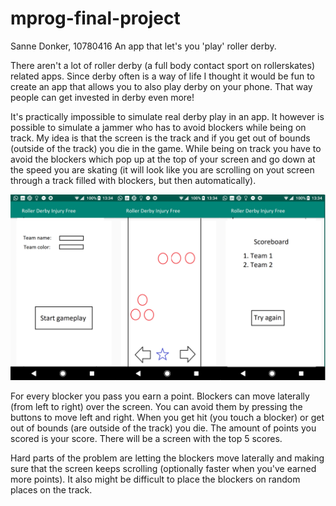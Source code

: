 # mprog-final-project
Sanne Donker, 10780416
An app that let's you 'play' roller derby.

There aren't a lot of roller derby (a full body contact sport on rollerskates) related apps. 
Since derby often is a way of life I thought it would be fun to create an app that allows you to also play derby on your phone.
That way people can get invested in derby even more!

It's practically impossible to simulate real derby play in an app. It however is possible to simulate a jammer who has to avoid blockers
while being on track. My idea is that the screen is the track and if you get out of bounds (outside of the track) you die in the game.
While being on track you have to avoid the blockers which pop up at the top of your screen and go down at the speed you are skating (it 
will look like you are scrolling on yout screen through a track filled with blockers, but then automatically).

![alt text](https://github.com/sannedonker/mprog-final-project/blob/master/app%20project%20idee%201.png)

For every blocker you pass you earn a point. Blockers can move laterally (from left to right) over the screen. You can avoid them by
pressing the buttons to move left and right. When you get hit (you touch a blocker) or get out of bounds (are outside of the track) you die.
The amount of points you scored is your score. There will be a screen with the top 5 scores.

Hard parts of the problem are letting the blockers move laterally and making sure that the screen keeps scrolling (optionally faster when
you've earned more points). It also might be difficult to place the blockers on random places on the track.
